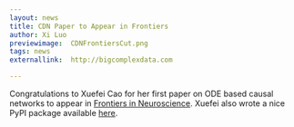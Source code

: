 ```yaml
---
layout: news
title: CDN Paper to Appear in Frontiers
author: Xi Luo
previewimage:  CDNFrontiersCut.png
tags: news
externallink:  http://bigcomplexdata.com

---
```


Congratulations to Xuefei Cao for her first paper on ODE based causal networks  to appear in [Frontiers in Neuroscience](https://blog.frontiersin.org/2018/07/06/journal-impact-factor-frontiers-in-neuroscience-journal-series/?utm_source=FWEB&utm_medium=FJOUR&utm_campaign=IF18_JOURN_FNINS-MID).  Xuefei also wrote a nice PyPI package available [here](https://pypi.org/project/cdn-fmri/).
